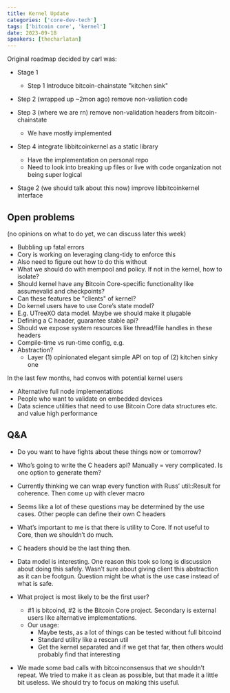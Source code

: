 ```yaml
---
title: Kernel Update
categories: ['core-dev-tech']
tags: ['bitcoin core', 'kernel']
date: 2023-09-18
speakers: [thecharlatan]
---
```


Original roadmap decided by carl was:

- Stage 1
  - Step 1 Introduce bitcoin-chainstate "kitchen sink"

- Step 2 (wrapped up ~2mon ago) remove non-valiation code

- Step 3 (where we are rn) remove non-validation headers from bitcoin-chainstate
  - We have mostly implemented

- Step 4 integrate libbitcoinkernel as a static library
  - Have the implementation on personal repo
  - Need to look into breaking up files or live with code organization not being super logical

- Stage 2 (we should talk about this now) improve libbitcoinkernel interface

## Open problems

(no opinions on what to do yet, we can discuss later this week)

- Bubbling up fatal errors
- Cory is working on leveraging clang-tidy to enforce this
- Also need to figure out how to do this without
- What we should do with mempool and policy. If not in the kernel, how to isolate?
- Should kernel have any Bitcoin Core-specific functionality like assumevalid and checkpoints?
- Can these features be "clients" of kernel?
- Do kernel users have to use Core’s state model?
- E.g. UTreeXO data model. Maybe we should make it plugable
- Defining a C header, guarantee stable api?
- Should we expose system resources like thread/file handles in these headers
- Compile-time vs run-time config, e.g.
- Abstraction?
  - Layer (1) opinionated elegant simple API on top of (2) kitchen sinky one

In the last few months, had convos with potential kernel users

- Alternative full node implementations
- People who want to validate on embedded devices
- Data science utilities that need to use Bitcoin Core data structures etc. and value high performance

## Q&A

- Do you want to have fights about these things now or tomorrow?
- Who’s going to write the C headers api? Manually = very complicated. Is one option to generate them?
- Currently thinking we can wrap every function with Russ’ util::Result for coherence. Then come up with clever macro
- Seems like a lot of these questions may be determined by the use cases. Other people can define their own C headers
- What’s important to me is that there is utility to Core. If not useful to Core, then we shouldn’t do much.
- C headers should be the last thing then.
- Data model is interesting. One reason this took so long is discussion about doing this safely. Wasn’t sure about giving client this abstraction as it can be footgun. Question might be what is the use case instead of what is safe.

- What project is most likely to be the first user?
  - #1 is bitcoind, #2 is the Bitcoin Core project. Secondary is external users like alternative implementations.
  - Our usage:
    - Maybe tests, as a lot of things can be tested without full bitcoind
    - Standard utility like a rescan util
    - Get the kernel separated and if we get that far, then others would probably find that interesting

- We made some bad calls with bitcoinconsensus that we shouldn’t repeat. We tried to make it as clean as possible, but that made it a little bit useless. We should try to focus on making this useful.
